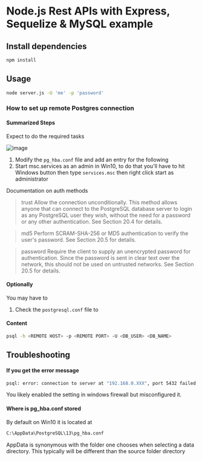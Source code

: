 # Node.js Rest APIs with Express, Sequelize & MySQL example


## Install dependencies

```zsh
npm install
```

## Usage

```bash
node server.js -U 'me' -p 'password'
```


### How to set up remote Postgres connection

#### Summarized Steps

Expect to do the required tasks

![image](https://user-images.githubusercontent.com/5965718/160250849-43945b57-abfe-47db-a81a-5161efcfef2a.png)


1. Modify the `pg_hba.conf` file and add an entry for the following
2. Start msc.services as an admin in Win10, to do that you'll have to hit Windows button then type `services.msc` then right click start as administrator 


Documentation on auth methods

> trust
> Allow the connection unconditionally. This method allows anyone that can connect to the PostgreSQL database server to login as any PostgreSQL user they wish, without the need for a password or any other authentication. See Section 20.4 for details.

> md5
> Perform SCRAM-SHA-256 or MD5 authentication to verify the user's password. See Section 20.5 for details.

> password
> Require the client to supply an unencrypted password for authentication. Since the password is sent in clear text over the network, this should not be used on untrusted networks. See Section 20.5 for details.


#### Optionally

You may have to 

1. Check the `postgresql.conf` file to 

#### Content


```bash
psql -h <REMOTE HOST> -p <REMOTE PORT> -U <DB_USER> <DB_NAME>
```

## Troubleshooting

#### If you get the error message

```zsh
psql: error: connection to server at "192.168.0.XXX", port 5432 failed: FATAL:  no pg_hba.conf entry for host "192.168.0.XXX", user "me", database "api", SSL off
```

You likely enabled the setting in windows firewall but misconfigured it.

#### Where is pg_hba.conf stored

By default on Win10 it is located at

```bash
C:\AppData\PostgreSQL\13\pg_hba.conf
```

AppData is synonymous with the folder one chooses when selecting a data directory. This typically will be different than the source folder directory
